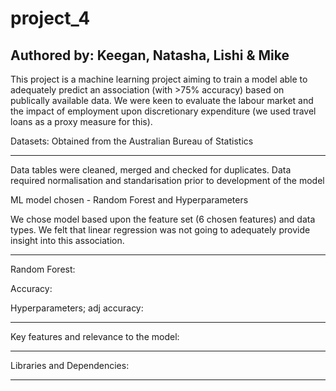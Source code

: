 # project_4
Authored by: Keegan, Natasha, Lishi & Mike
----------

This project is a machine learning project aiming to train a model able to adequately predict an association (with >75% accuracy) based on publically available data.
We were keen to evaluate the labour market and the impact of employment upon discretionary expenditure (we used travel loans as a proxy measure for this).

Datasets:
Obtained from the Australian Bureau of Statistics

----------
Data tables were cleaned, merged and checked for duplicates.
Data required normalisation and standarisation prior to development of the model

ML model chosen - Random Forest and Hyperparameters

We chose model based upon the feature set (6 chosen features) and data types. 
We felt that linear regression was not going to adequately provide insight into this association.

-----------
Random Forest:


Accuracy:

Hyperparameters; adj accuracy:

------------
Key features and relevance to the model:



-----------


Libraries and Dependencies:


----------
